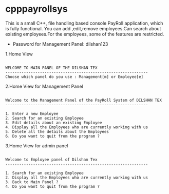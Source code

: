 # cpppayrollsys
This is a small C++, file handling based console PayRoll application, which is fully functional.
You can add ,edit,remove employees.Can search about existing employees.For the employees, some of the features are restricted.

- Password for Management Panel: dilshan123

1.Home View
```

WELCOME TO MAIN PANEL OF THE DILSHAN TEX
--------------------------------------------------------------
Choose which panel do you use : Management[m] or Employee[e] 
```


2.Home View for Management Panel
```

Welcome to the Management Panel of the PayRoll System of DILSHAN TEX
--------------------------------------------------------------

1. Enter a new Employee
2. Search for an existing Employee
3. Edit details about an existing Employee
4. Display all the Employees who are currently working with us
5. Delete all the details about the Employees
6. Do you want to quit from the program ? 

```


3.Home View for admin panel

```

Welcome to Employee panel of Dilshan Tex
--------------------------------------------------------------

1. Search for an existing Employee
2. Display all the Employees who are currently working with us
3. Back to Main Panel ?
4. Do you want to quit from the program ?
```




